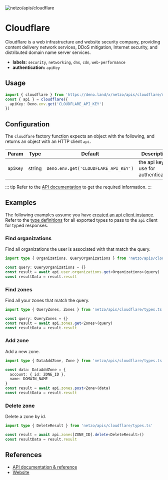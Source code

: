 <img src="https://raw.githubusercontent.com/netzo/netzo/main/assets/apis/cloudflare.svg" alt="netzo/apis/cloudflare" class="mb-5 w-75px">

# Cloudflare

Cloudflare is a web infrastructure and website security company, providing content delivery network services, DDoS mitigation, Internet security, and distributed domain name server services.

- **labels:** `security`, `networking`, `dns`, `cdn`, `web-performance`
- **authentication:** `apiKey`

## Usage

```ts
import { cloudflare } from 'https://deno.land/x/netzo/apis/cloudflare/mod.ts'
const { api } = cloudflare({
  apiKey: Deno.env.get('CLOUDFLARE_API_KEY')
})
```

## Configuration

The `cloudfare` factory function expects an object with the following, and returns an object with an HTTP client `api`.

| Param    | Type   | Default                              | Description                           |
|----------|--------|--------------------------------------|---------------------------------------|
| `apiKey` | string | `Deno.env.get('CLOUDFLARE_API_KEY')` | the api key to use for authentication |


::: tip Refer to the [API documentation](https://developers.cloudflare.com/api) to get the required information.
:::

## Examples

The following examples assume you have [created an api client instance](#usage). Refer to the [type definitions](https://deno.land/x/netzo/apis/cloudfare/types.ts) for all exported types to pass to the `api` client for typed responses.


### Find organizations

Find all organizations the user is associated with that match the query.

```ts
import type { Organizations, QueryOrganizations } from 'netzo/apis/cloudflare/types.ts'

const query: QueryOrganizations = {}
const result = await api.user.organizations.get<Organizations>(query)
const resultData = result.result
```

### Find zones

Find all your zones that match the query.

```ts
import type { QueryZones, Zones } from 'netzo/apis/cloudflare/types.ts'

const query: QueryZones = {}
const result = await api.zones.get<Zones>(query)
const resultData = result.result
```

### Add zone

Add a new zone.

```ts
import type { DataAddZone, Zone } from 'netzo/apis/cloudflare/types.ts'

const data: DataAddZone = {
  account: { id: ZONE_ID },
  name: DOMAIN_NAME
}
const result = await api.zones.post<Zone>(data)
const resultData = result.result
```

### Delete zone

Delete a zone by id.

```ts
import type { DeleteResult } from 'netzo/apis/cloudflare/types.ts'

const result = await api.zones[ZONE_ID].delete<DeleteResult>()
const resultData = result.result
```

## References

- [API documentation & reference](https://developers.cloudflare.com/api)
- [Website](https://www.cloudflare.com/)


